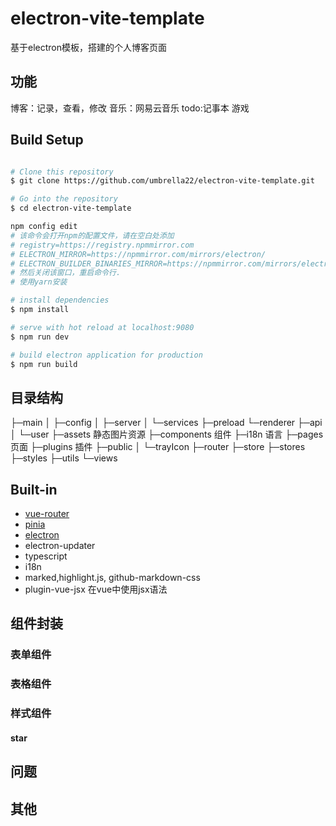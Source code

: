 # electron-vite-template
基于electron模板，搭建的个人博客页面

## 功能
博客：记录，查看，修改
音乐：网易云音乐
todo:记事本
游戏

## Build Setup

```bash

# Clone this repository
$ git clone https://github.com/umbrella22/electron-vite-template.git

# Go into the repository
$ cd electron-vite-template

npm config edit
# 该命令会打开npm的配置文件，请在空白处添加
# registry=https://registry.npmmirror.com
# ELECTRON_MIRROR=https://npmmirror.com/mirrors/electron/
# ELECTRON_BUILDER_BINARIES_MIRROR=https://npmmirror.com/mirrors/electron-builder-binaries/
# 然后关闭该窗口，重启命令行.
# 使用yarn安装

# install dependencies
$ npm install

# serve with hot reload at localhost:9080
$ npm run dev

# build electron application for production
$ npm run build

```




## 目录结构
├─main
│  ├─config
│  ├─server
│  └─services
├─preload
└─renderer
    ├─api
    │  └─user
    ├─assets 静态图片资源
    ├─components 组件
    ├─i18n 语言
    ├─pages 页面
    ├─plugins 插件
    ├─public
    │  └─trayIcon
    ├─router
    ├─store
    ├─stores
    ├─styles
    ├─utils
    └─views

## Built-in
- [vue-router](https://next.router.vuejs.org/index.html)
- [pinia](https://pinia.esm.dev/)
- [electron](http://www.electronjs.org/docs)
- electron-updater
- typescript
- i18n
- marked,highlight.js, github-markdown-css
- plugin-vue-jsx 在vue中使用jsx语法

## 组件封装
### 表单组件


### 表格组件


### 样式组件
#### star

### 



## 问题



## 其他